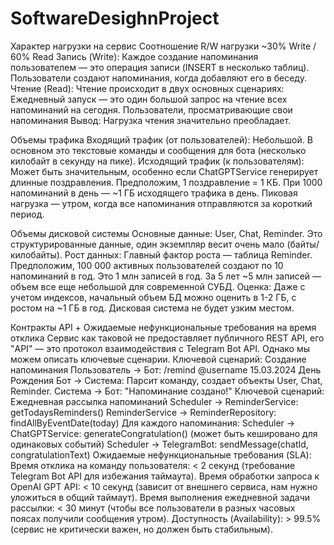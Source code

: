 # SoftwareDesighnProject
Характер нагрузки на сервис
  Соотношение R/W нагрузки
	~30% Write / 60% Read
Запись (Write): Каждое создание напоминания пользователем — это операция записи (INSERT в несколько таблиц). Пользователи создают напоминания, когда добавляют его в беседу.
Чтение (Read): Чтение происходит в двух основных сценариях:
Ежедневный запуск — это один большой запрос на чтение всех напоминаний на сегодня.
Пользователи, просматривающие свои напоминания
Вывод: Нагрузка чтения значительно преобладает.

  Объемы трафика
Входящий трафик (от пользователей): Небольшой. В основном это текстовые команды и сообщения для бота (несколько килобайт в секунду на пике).
Исходящий трафик (к пользователям): Может быть значительным, особенно если ChatGPTService генерирует длинные поздравления. Предположим, 1 поздравление = 1 КБ. При 1000 напоминаний в день — ~1 ГБ исходящего трафика в день. Пиковая нагрузка — утром, когда все напоминания отправляются за короткий период.

  Объемы дисковой системы 
Основные данные: User, Chat, Reminder. Это структурированные данные, один экземпляр весит очень мало (байты/килобайты).
Рост данных: Главный фактор роста — таблица Reminder. Предположим, 100 000 активных пользователей создают по 10 напоминаний в год. Это 1 млн записей в год. За 5 лет ~5 млн записей — объем все еще небольшой для современной СУБД.
Оценка: Даже с учетом индексов, начальный объем БД можно оценить в 1-2 ГБ, с ростом на ~1 ГБ в год. Дисковая система не будет узким местом.


Контракты API + Ожидаемые нефункциональные требования на время отклика
Сервис как таковой не предоставляет публичного REST API, его "API" — это протокол взаимодействия с Telegram Bot API. Однако мы можем описать ключевые сценарии.
Ключевой сценарий: Создание напоминания
Пользователь -> Бот: /remind @username 15.03.2024 День Рождения
Бот -> Система: Парсит команду, создает объекты User, Chat, Reminder.
Система -> Бот: "Напоминание создано!"
Ключевой сценарий: Ежедневная рассылка напоминаний
Scheduler -> ReminderService: getTodaysReminders()
ReminderService -> ReminderRepository: findAllByEventDate(today)
Для каждого напоминания:
Scheduler -> ChatGPTService: generateCongratulation() (может быть кешировано для одинаковых событий)
Scheduler -> TelegramBot: sendMessage(chatId, congratulationText)
Ожидаемые нефункциональные требования (SLA):
Время отклика на команду пользователя: < 2 секунд (требование Telegram Bot API для избежания таймаута).
Время обработки запроса к OpenAI GPT API: < 10 секунд (зависит от внешнего сервиса, нам нужно уложиться в общий таймаут).
Время выполнения ежедневной задачи рассылки: < 30 минут (чтобы все пользователи в разных часовых поясах получили сообщения утром).
Доступность (Availability): > 99.5% (сервис не критически важен, но должен быть стабильным).
